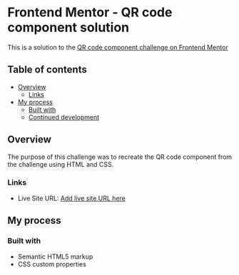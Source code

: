 # Frontend Mentor - QR code component solution

This is a solution to the [QR code component challenge on Frontend Mentor](https://www.frontendmentor.io/challenges/qr-code-component-iux_sIO_H)

## Table of contents

- [Overview](#overview)
  - [Links](#links)
- [My process](#my-process)
  - [Built with](#built-with)
  - [Continued development](#continued-development)

## Overview

The purpose of this challenge was to recreate the QR code component from the challenge using HTML and CSS. 

### Links
- Live Site URL: [Add live site URL here](https://qymmore.github.io/QR-code-component/)

## My process

### Built with

- Semantic HTML5 markup
- CSS custom properties